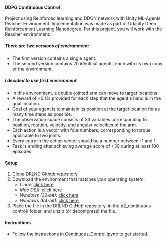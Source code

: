 #### DDPG Continuous Control
Project using Reinforced learning and  DDQN network with Unity ML-Agents Reacher Environment.
Implementation was made as part of Udacity Deep Reinforcement Learning Nanodegree.
For this project, you will work with the Reacher environment.

##### *There are two versions of environment:*
* The first version contains a single agent.
* The second version contains 20 identical agents, each with its own copy of the environment.

##### *I decided to use first environment*
* In this environment, a double-jointed arm can move to target locations
* A reward of +0.1 is provided for each step that the agent's hand is in the goal location.
* Goal of your agent is to maintain its position at the target location for as many time steps as possible.
* The observation space consists of 33 variables corresponding to position, rotation, velocity, and angular velocities of the arm.
* Each action is a vector with four numbers, corresponding to torque applicable to two joints.
* Every entry in the action vector should be a number between -1 and 1.
* Task is ending after achieving average score of +30 during at least 100 episodes



#### Setup
1. Clone [DRLND Github repository](https://github.com/udacity/deep-reinforcement-learning#dependencies) 
2. Download the environment that matches your operating system:
    * *Linux*: [click here](https://s3-us-west-1.amazonaws.com/udacity-drlnd/P2/Reacher/one_agent/Reacher_Linux.zip)
    * *Mac OSX*: [click here](https://s3-us-west-1.amazonaws.com/udacity-drlnd/P2/Reacher/one_agent/Reacher.app.zip)
    * *Windows (32-bit)*: [click here](https://s3-us-west-1.amazonaws.com/udacity-drlnd/P2/Reacher/one_agent/Reacher_Windows_x86.zip)
    * *Windows (64-bit)*: [click here](https://s3-us-west-1.amazonaws.com/udacity-drlnd/P2/Reacher/one_agent/Reacher_Windows_x86_64.zip)
3. Place the file in the DRLND GitHub repository, in the p2_continuous-control/ folder, and unzip (or decompress) the file.

#### Instructions
* Follow the instructions in Continuous_Control.ipynb to get started.

